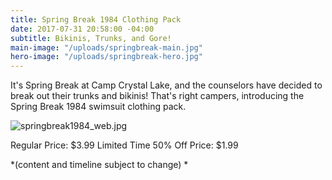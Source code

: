 ```yaml
---
title: Spring Break 1984 Clothing Pack
date: 2017-07-31 20:58:00 -04:00
subtitle: Bikinis, Trunks, and Gore!
main-image: "/uploads/springbreak-main.jpg"
hero-image: "/uploads/springbreak-hero.jpg"
---
```


It's Spring Break at Camp Crystal Lake, and the counselors have decided to break out their trunks and bikinis! That's right campers, introducing the Spring Break 1984 swimsuit clothing pack.

![springbreak1984_web.jpg](/uploads/springbreak1984_web.jpg)

Regular Price: $3.99
Limited Time 50% Off Price: $1.99


*(content and timeline subject to change) * 
       